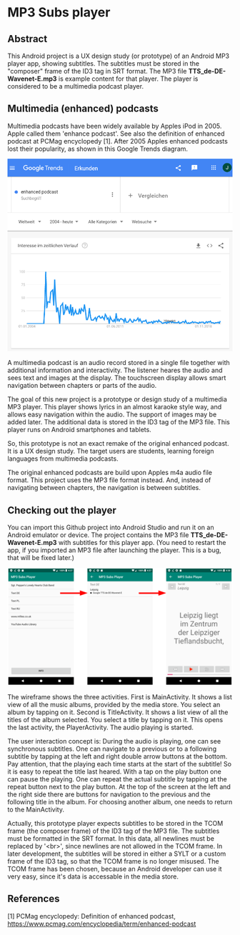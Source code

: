 # MP3 Subs player

## Abstract
This Android project is a UX design study (or prototype) of an Android MP3 player app, showing subtitles. The subtitles must be stored in the "composer" frame of the ID3 tag in SRT format. The MP3 file __TTS_de-DE-Wavenet-E.mp3__ is example content for that player. The player is considered to be a multimedia podcast player.

## Multimedia (enhanced) podcasts
Multimedia podcasts have been widely available by Apples iPod in 2005. Apple called them 'enhance podcast'. See also the definition of enhanced podcast at PCMag encyclopedy [1]. After 2005 Apples enhanced podcasts lost their popularity, as shown in this Google Trends diagram. 

![Google Treds of enhanced podcast](enhanced_podcast_trends.png)

A multimedia podcast is an audio record stored in a single file together with additional information and interactivity. The listener heares the audio and sees text and images at the display. The touchscreen display allows smart navigation between chapters or parts of the audio.

The goal of this new project is a prototype or design study of a multimedia MP3 player. This player shows lyrics in an almost karaoke style way, and allows easy navigation within the audio. The support of images may be added later. The additional data is stored in the ID3 tag of the MP3 file. This player runs on Android smartphones and tablets. 

So, this prototype is not an exact remake of the original enhanced podcast. It is a UX design study. The target users are students, learning foreign languages from multimedia podcasts.

The original enhanced podcasts are build upon Apples m4a audio file format. This project uses the MP3 file format instead. And, instead of navigating between chapters, the navigation is between subtitles.

## Checking out the player
You can import this Github project into Android Studio and run it on an Android emulator or device. The project contains the MP3 file __TTS_de-DE-Wavenet-E.mp3__ with subtitles for this player app. (You need to restart the app, if you imported an MP3 file after launching the player. This is a bug, that will be fixed later.)

![wireframe](wireframe.png)

The wireframe shows the three activities. First is MainActivity. It shows a list view of all the music albums, provided by the media store. You select an album by tapping on it. Second is TitleActivity. It shows a list view of all the titles of the album selected. You select a title by tapping on it. This opens the last activity, the PlayerActivity. The audio playing is started. 

The user interaction concept is: During the audio is playing, one can see synchronous subtitles. One can navigate to a previous or to a following subtitle by tapping at the left and right double arrow buttons at the bottom. Pay attention, that the playing each time starts at the start of the subtitle! So it is easy to repeat the title last heared. With a tap on the play button one can pause the playing. One can repeat the actual subtitle by tapping at the repeat button next to the play button. At the top of the screen at the left and the right side there are buttons for navigation to the previous and the following title in the album. For choosing another album, one needs to return to the MainActivity.

Actually, this prototype player expects subtitles to be stored in the TCOM frame (the composer frame) of the ID3 tag of the MP3 file. The subtitles must be formatted in the SRT format. In this data, all newlines must be replaced by '&lt;br&gt;', since newlines are not allowed in the TCOM frame. In later development, the subtitles will be stored in either a SYLT or a custom frame of the ID3 tag, so that the TCOM frame is no longer misused. The TCOM frame has been chosen, because an Android developer can use it very easy, since it's data is accessable in the media store.

## References

[1]	PCMag encyclopedy: Definition of enhanced podcast,
https://www.pcmag.com/encyclopedia/term/enhanced-podcast 

